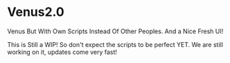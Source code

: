 # Venus2.0
Venus But With Own Scripts Instead Of Other Peoples. And a Nice Fresh UI!

This is Still a WIP! So don't expect the scripts to be perfect YET. 
We are still working on it, updates come very fast!
